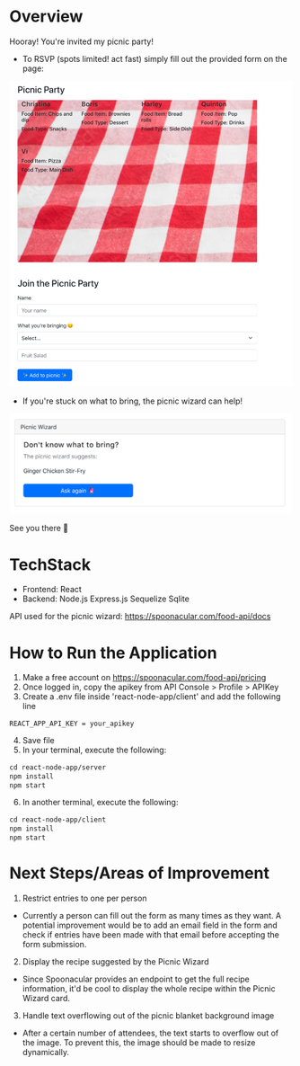 # Overview
Hooray! You're invited my picnic party!

- To RSVP (spots limited! act fast) simply fill out the provided form on the page:
<img src="/images/form.png" /> 

- If you're stuck on what to bring, the picnic wizard can help!
<img src="/images/wizard.png" /> 

See you there 👋

# TechStack

- Frontend: React
- Backend: Node.js Express.js Sequelize Sqlite

API used for the picnic wizard: https://spoonacular.com/food-api/docs

# How to Run the Application
1. Make a free account on https://spoonacular.com/food-api/pricing
2. Once logged in, copy the apikey from API Console > Profile > APIKey
3. Create a .env file inside 'react-node-app/client' and add the following line
```
REACT_APP_API_KEY = your_apikey
```
4. Save file
5. In your terminal, execute the following:
```
cd react-node-app/server
npm install
npm start
```
6. In another terminal, execute the following:
```
cd react-node-app/client
npm install
npm start
```

# Next Steps/Areas of Improvement
1. Restrict entries to one per person
- Currently a person can fill out the form as many times as they want. A potential improvement would be to add an email field in the form and check if entries have been made with that email before accepting the form submission.

2. Display the recipe suggested by the Picnic Wizard
- Since Spoonacular provides an endpoint to get the full recipe information, it'd be cool to display the whole recipe within the Picnic Wizard card.

3. Handle text overflowing out of the picnic blanket background image
- After a certain number of attendees, the text starts to overflow out of the image. To prevent this, the image should be made to resize dynamically.
